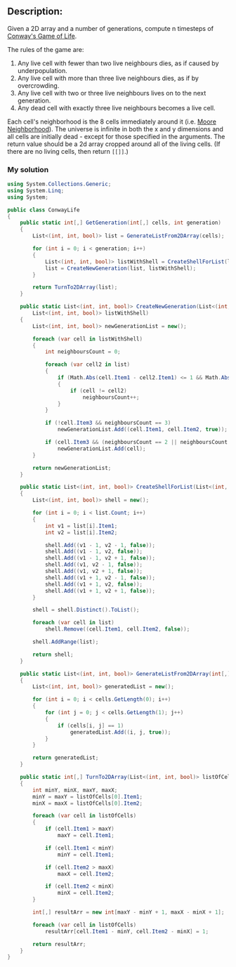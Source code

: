 ## Description:
Given a 2D array and a number of generations, compute n timesteps of [Conway's Game of Life](https://en.wikipedia.org/wiki/Conway%27s_Game_of_Life).

The rules of the game are:

1. Any live cell with fewer than two live neighbours dies, as if caused by underpopulation.
2. Any live cell with more than three live neighbours dies, as if by overcrowding.
3. Any live cell with two or three live neighbours lives on to the next generation.
4. Any dead cell with exactly three live neighbours becomes a live cell.

Each cell's neighborhood is the 8 cells immediately around it (i.e. [Moore Neighborhood](https://en.wikipedia.org/wiki/Moore_neighborhood)). The universe is infinite in both the x and y dimensions and all cells are initially dead - except for those specified in the arguments. The return value should be a 2d array cropped around all of the living cells. (If there are no living cells, then return ```[[]]```.)
### My solution
```C#
using System.Collections.Generic;
using System.Linq;
using System;

public class ConwayLife
{
    public static int[,] GetGeneration(int[,] cells, int generation)
    {
        List<(int, int, bool)> list = GenerateListFrom2DArray(cells);

        for (int i = 0; i < generation; i++)
        {
            List<(int, int, bool)> listWithShell = CreateShellForList(list);
            list = CreateNewGeneration(list, listWithShell);
        }

        return TurnTo2DArray(list);
    }

    public static List<(int, int, bool)> CreateNewGeneration(List<(int, int, bool)> list,
        List<(int, int, bool)> listWithShell)
    {
        List<(int, int, bool)> newGenerationList = new();

        foreach (var cell in listWithShell)
        {
            int neighboursCount = 0;

            foreach (var cell2 in list)
            {
                if (Math.Abs(cell.Item1 - cell2.Item1) <= 1 && Math.Abs(cell.Item2 - cell2.Item2) <= 1)
                {
                    if (cell != cell2)
                        neighboursCount++;
                }
            }

            if (!cell.Item3 && neighboursCount == 3)
                newGenerationList.Add((cell.Item1, cell.Item2, true));

            if (cell.Item3 && (neighboursCount == 2 || neighboursCount == 3))
                newGenerationList.Add(cell);
        }

        return newGenerationList;
    }

    public static List<(int, int, bool)> CreateShellForList(List<(int, int, bool)> list)
    {
        List<(int, int, bool)> shell = new();

        for (int i = 0; i < list.Count; i++)
        {
            int v1 = list[i].Item1;
            int v2 = list[i].Item2;

            shell.Add((v1 - 1, v2 - 1, false));
            shell.Add((v1 - 1, v2, false));
            shell.Add((v1 - 1, v2 + 1, false));
            shell.Add((v1, v2 - 1, false));
            shell.Add((v1, v2 + 1, false));
            shell.Add((v1 + 1, v2 - 1, false));
            shell.Add((v1 + 1, v2, false));
            shell.Add((v1 + 1, v2 + 1, false));
        }

        shell = shell.Distinct().ToList();

        foreach (var cell in list)
            shell.Remove((cell.Item1, cell.Item2, false));

        shell.AddRange(list);

        return shell;
    }

    public static List<(int, int, bool)> GenerateListFrom2DArray(int[,] cells)
    {
        List<(int, int, bool)> generatedList = new();

        for (int i = 0; i < cells.GetLength(0); i++)
        {
            for (int j = 0; j < cells.GetLength(1); j++)
            {
                if (cells[i, j] == 1)
                    generatedList.Add((i, j, true));
            }
        }

        return generatedList;
    }

    public static int[,] TurnTo2DArray(List<(int, int, bool)> listOfCells)
    {
        int minY, minX, maxY, maxX;
        minY = maxY = listOfCells[0].Item1;
        minX = maxX = listOfCells[0].Item2;

        foreach (var cell in listOfCells)
        {
            if (cell.Item1 > maxY)
                maxY = cell.Item1;

            if (cell.Item1 < minY)
                minY = cell.Item1;

            if (cell.Item2 > maxX) 
                maxX = cell.Item2;

            if (cell.Item2 < minX) 
                minX = cell.Item2;
        }

        int[,] resultArr = new int[maxY - minY + 1, maxX - minX + 1];

        foreach (var cell in listOfCells)
            resultArr[cell.Item1 - minY, cell.Item2 - minX] = 1;

        return resultArr;
    }
}
```
